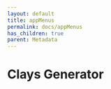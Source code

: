 ```yaml
---
layout: default
title: appMenus
permalink: docs/appMenus
has_children: true
parent: Metadata
---
```



# Clays Generator


